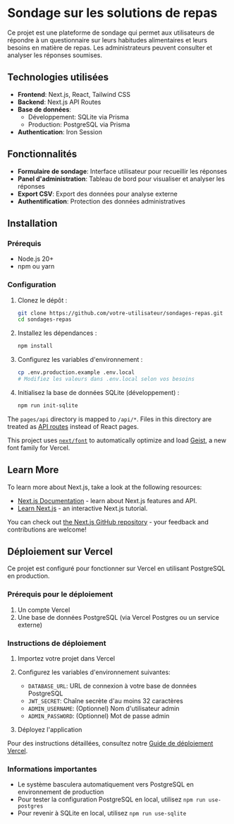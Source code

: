 # Sondage sur les solutions de repas

Ce projet est une plateforme de sondage qui permet aux utilisateurs de répondre à un questionnaire sur leurs habitudes alimentaires et leurs besoins en matière de repas. Les administrateurs peuvent consulter et analyser les réponses soumises.

## Technologies utilisées

- **Frontend**: Next.js, React, Tailwind CSS
- **Backend**: Next.js API Routes
- **Base de données**: 
  - Développement: SQLite via Prisma
  - Production: PostgreSQL via Prisma
- **Authentication**: Iron Session

## Fonctionnalités

- **Formulaire de sondage**: Interface utilisateur pour recueillir les réponses
- **Panel d'administration**: Tableau de bord pour visualiser et analyser les réponses
- **Export CSV**: Export des données pour analyse externe
- **Authentification**: Protection des données administratives

## Installation

### Prérequis

- Node.js 20+
- npm ou yarn

### Configuration

1. Clonez le dépôt :
   ```bash
   git clone https://github.com/votre-utilisateur/sondages-repas.git
   cd sondages-repas
   ```

2. Installez les dépendances :
   ```bash
   npm install
   ```

3. Configurez les variables d'environnement :
   ```bash
   cp .env.production.example .env.local
   # Modifiez les valeurs dans .env.local selon vos besoins
   ```

4. Initialisez la base de données SQLite (développement) :
   ```bash
   npm run init-sqlite
   ```

The `pages/api` directory is mapped to `/api/*`. Files in this directory are treated as [API routes](https://nextjs.org/docs/pages/building-your-application/routing/api-routes) instead of React pages.

This project uses [`next/font`](https://nextjs.org/docs/pages/building-your-application/optimizing/fonts) to automatically optimize and load [Geist](https://vercel.com/font), a new font family for Vercel.

## Learn More

To learn more about Next.js, take a look at the following resources:

- [Next.js Documentation](https://nextjs.org/docs) - learn about Next.js features and API.
- [Learn Next.js](https://nextjs.org/learn-pages-router) - an interactive Next.js tutorial.

You can check out [the Next.js GitHub repository](https://github.com/vercel/next.js) - your feedback and contributions are welcome!

## Déploiement sur Vercel

Ce projet est configuré pour fonctionner sur Vercel en utilisant PostgreSQL en production.

### Prérequis pour le déploiement

1. Un compte Vercel
2. Une base de données PostgreSQL (via Vercel Postgres ou un service externe)

### Instructions de déploiement

1. Importez votre projet dans Vercel
2. Configurez les variables d'environnement suivantes:
   - `DATABASE_URL`: URL de connexion à votre base de données PostgreSQL
   - `JWT_SECRET`: Chaîne secrète d'au moins 32 caractères
   - `ADMIN_USERNAME`: (Optionnel) Nom d'utilisateur admin
   - `ADMIN_PASSWORD`: (Optionnel) Mot de passe admin

3. Déployez l'application

Pour des instructions détaillées, consultez notre [Guide de déploiement Vercel](./VERCEL_DEPLOYMENT.md).

### Informations importantes

- Le système basculera automatiquement vers PostgreSQL en environnement de production
- Pour tester la configuration PostgreSQL en local, utilisez `npm run use-postgres`
- Pour revenir à SQLite en local, utilisez `npm run use-sqlite`
